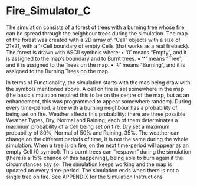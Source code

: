 # Fire_Simulator_C
The simulation consists of a forest of trees with a burning tree whose fire can be spread 
through the neighbour trees during the simulation. The map of the forest was created with a 2D 
array of “Cell” objects with a size of 21x21, with a 1-Cell boundary of empty Cells (that 
works as a real fireback). The forest is drawn with ASCII symbols where:
• ‘0’ means “Empty”, and it is assigned to the map’s boundary and to Burnt 
trees.
• ‘*’ means “Tree”, and it is assigned to the Trees on the map.
• ‘#’ means “Burning”, and it is assigned to the Burning Trees on the map.

In terms of Functionality, the simulation starts with the map being draw with the 
symbols mentioned above. A cell on fire is set somewhere in the map (the basic 
simulation required this to be on the centre of the map, but as an enhancement, this was 
programmed to appear somewhere random). During every time-period, a tree with a 
burning neighbour has a probability of being set on fire. Weather affects this 
probability: there are three possible Weather Types, Dry, Normal and Raining; each of 
them determinates a maximum probability of a Cell being set on fire. Dry set a 
maximum probability of 80%, Normal of 50% and Raining, 35%. The weather can 
change on the different periods of time, it is not the same during the whole simulation. 
When a tree is on fire, on the next time-period will appear as an empty Cell (0 symbol). 
This burnt trees can “respawn” during the simulation (there is a 15% chance of this 
happening), being able to burn again if the circumstances say so. 
The simulation keeps working and the map is updated on every time-period. The 
simulation ends when there is not a single tree on fire. See APPENDIX for the 
Simulation Instructions
